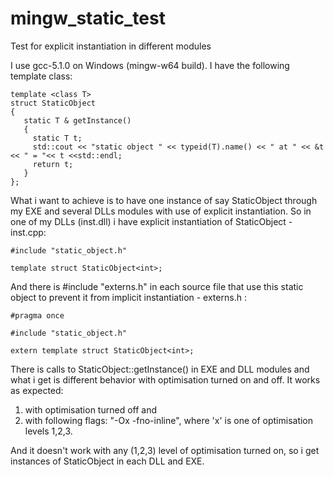 # mingw_static_test
Test for explicit instantiation in different modules

I use gcc-5.1.0 on Windows (mingw-w64 build). I have the following template class:
```
template <class T>
struct StaticObject
{
   static T & getInstance()
   {
     static T t;
     std::cout << "static object " << typeid(T).name() << " at " << &t << " = "<< t <<std::endl;
     return t;
   }
};
```

What i want to achieve is to have one instance of say StaticObject<int> through my EXE and several DLLs modules with use of explicit instantiation.
So in one of my DLLs (inst.dll) i have explicit instantiation of StaticObject<int> - inst.cpp:
```
#include "static_object.h"

template struct StaticObject<int>;
```
And there is \#include "externs.h" in each source file that use this static object to prevent it from implicit instantiation - externs.h :
```
#pragma once

#include "static_object.h"

extern template struct StaticObject<int>;
```
There is calls to StaticObject<int>::getInstance() in EXE and DLL modules and what i get is different behavior with optimisation turned on and off. 
It works as expected:
1. with optimisation turned off and
2. with following flags: "-Ox -fno-inline", where 'x' is one of optimisation levels 1,2,3.

And it doesn't work with any (1,2,3) level of optimisation turned on, so i get instances of StaticObject<int> in each DLL and EXE.

